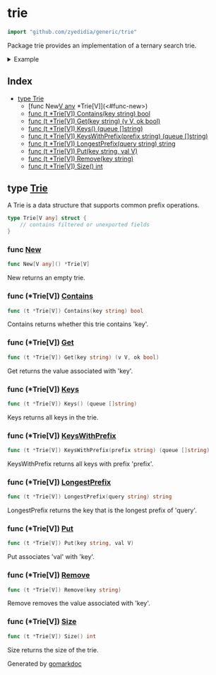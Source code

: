 <!-- Code generated by gomarkdoc. DO NOT EDIT -->

# trie

```go
import "github.com/zyedidia/generic/trie"
```

Package trie provides an implementation of a ternary search trie\.

<details><summary>Example</summary>
<p>

```go
package main

import (
	"fmt"
	"github.com/zyedidia/generic/trie"
)

func main() {
	tr := trie.New[int]()
	tr.Put("foo", 1)
	tr.Put("fo", 2)
	tr.Put("bar", 3)

	fmt.Println(tr.Contains("f"))
	fmt.Println(tr.KeysWithPrefix(""))
	fmt.Println(tr.KeysWithPrefix("f"))
}
```

#### Output

```
false
[bar fo foo]
[fo foo]
```

</p>
</details>

## Index

- [type Trie](<#type-trie>)
  - [func New[V any]() *Trie[V]](<#func-new>)
  - [func (t *Trie[V]) Contains(key string) bool](<#func-triev-contains>)
  - [func (t *Trie[V]) Get(key string) (v V, ok bool)](<#func-triev-get>)
  - [func (t *Trie[V]) Keys() (queue []string)](<#func-triev-keys>)
  - [func (t *Trie[V]) KeysWithPrefix(prefix string) (queue []string)](<#func-triev-keyswithprefix>)
  - [func (t *Trie[V]) LongestPrefix(query string) string](<#func-triev-longestprefix>)
  - [func (t *Trie[V]) Put(key string, val V)](<#func-triev-put>)
  - [func (t *Trie[V]) Remove(key string)](<#func-triev-remove>)
  - [func (t *Trie[V]) Size() int](<#func-triev-size>)


## type [Trie](<https://github.com/zyedidia/generic/blob/master/trie/trie.go#L9-L12>)

A Trie is a data structure that supports common prefix operations\.

```go
type Trie[V any] struct {
    // contains filtered or unexported fields
}
```

### func [New](<https://github.com/zyedidia/generic/blob/master/trie/trie.go#L22>)

```go
func New[V any]() *Trie[V]
```

New returns an empty trie\.

### func \(\*Trie\[V\]\) [Contains](<https://github.com/zyedidia/generic/blob/master/trie/trie.go#L32>)

```go
func (t *Trie[V]) Contains(key string) bool
```

Contains returns whether this trie contains 'key'\.

### func \(\*Trie\[V\]\) [Get](<https://github.com/zyedidia/generic/blob/master/trie/trie.go#L41>)

```go
func (t *Trie[V]) Get(key string) (v V, ok bool)
```

Get returns the value associated with 'key'\.

### func \(\*Trie\[V\]\) [Keys](<https://github.com/zyedidia/generic/blob/master/trie/trie.go#L136>)

```go
func (t *Trie[V]) Keys() (queue []string)
```

Keys returns all keys in the trie\.

### func \(\*Trie\[V\]\) [KeysWithPrefix](<https://github.com/zyedidia/generic/blob/master/trie/trie.go#L141>)

```go
func (t *Trie[V]) KeysWithPrefix(prefix string) (queue []string)
```

KeysWithPrefix returns all keys with prefix 'prefix'\.

### func \(\*Trie\[V\]\) [LongestPrefix](<https://github.com/zyedidia/generic/blob/master/trie/trie.go#L111>)

```go
func (t *Trie[V]) LongestPrefix(query string) string
```

LongestPrefix returns the key that is the longest prefix of 'query'\.

### func \(\*Trie\[V\]\) [Put](<https://github.com/zyedidia/generic/blob/master/trie/trie.go#L69>)

```go
func (t *Trie[V]) Put(key string, val V)
```

Put associates 'val' with 'key'\.

### func \(\*Trie\[V\]\) [Remove](<https://github.com/zyedidia/generic/blob/master/trie/trie.go#L80>)

```go
func (t *Trie[V]) Remove(key string)
```

Remove removes the value associated with 'key'\.

### func \(\*Trie\[V\]\) [Size](<https://github.com/zyedidia/generic/blob/master/trie/trie.go#L27>)

```go
func (t *Trie[V]) Size() int
```

Size returns the size of the trie\.



Generated by [gomarkdoc](<https://github.com/princjef/gomarkdoc>)
